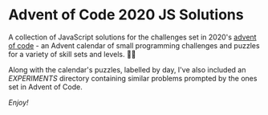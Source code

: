 # Advent of Code 2020 JS Solutions
 A collection of JavaScript solutions for the challenges set in 2020's [advent of code](https://adventofcode.com/) - an Advent calendar of small programming challenges and puzzles for a variety of skill sets and levels. 🎅🏼

 Along with the calendar's puzzles, labelled by day, I've also included an *EXPERIMENTS* directory containing similar problems prompted by the ones set in Advent of Code.

  *Enjoy!*